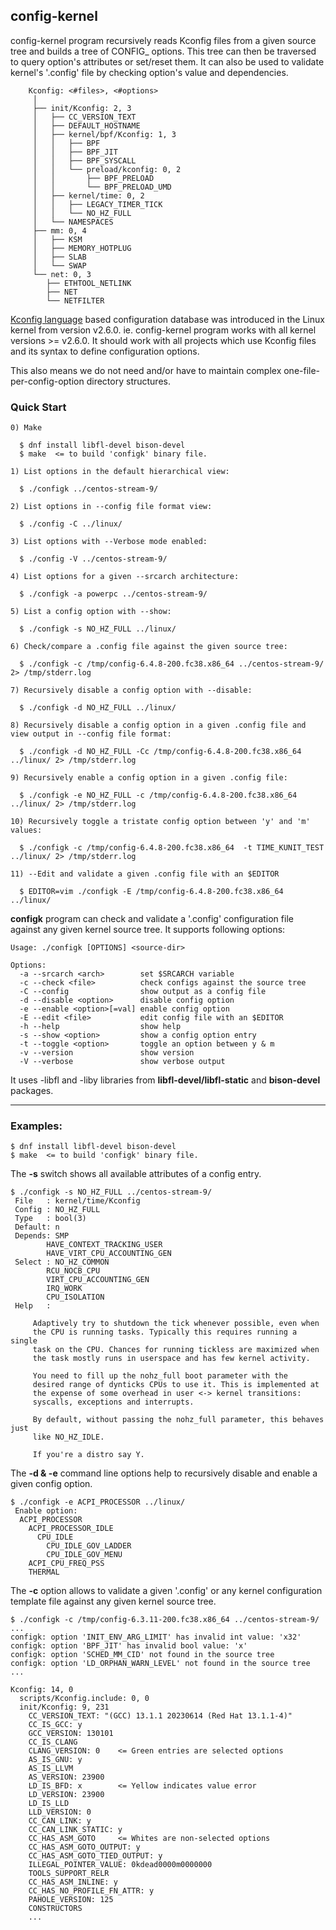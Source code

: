 ## config-kernel

config-kernel program recursively reads Kconfig files from a given source tree
and builds a tree of CONFIG_ options. This tree can then be traversed to query
option's attributes or set/reset them. It can also be used to validate kernel's
'.config' file by checking option's value and dependencies.

        Kconfig: <#files>, <#options>
         │
         ├── init/Kconfig: 2, 3
         │   ├── CC_VERSION_TEXT
         │   ├── DEFAULT_HOSTNAME
         │   ├── kernel/bpf/Kconfig: 1, 3
         │   │   ├── BPF
         │   │   ├── BPF_JIT
         │   │   ├── BPF_SYSCALL
         │   │   └── preload/kconfig: 0, 2
         │   │       ├── BPF_PRELOAD
         │   │       └── BPF_PRELOAD_UMD
         │   ├── kernel/time: 0, 2
         │   │   ├── LEGACY_TIMER_TICK
         │   │   └── NO_HZ_FULL
         │   └── NAMESPACES
         ├── mm: 0, 4
         │   ├── KSM
         │   ├── MEMORY_HOTPLUG
         │   ├── SLAB
         │   └── SWAP
         └── net: 0, 3
            ├── ETHTOOL_NETLINK
            ├── NET
            └── NETFILTER

[Kconfig language](https://www.kernel.org/doc/html/latest/kbuild/kconfig-language.html) based configuration database was introduced in the Linux kernel from
version v2.6.0. ie. config-kernel program works with all kernel
versions >= v2.6.0. It should work with all projects which use Kconfig files
and its syntax to define configuration options.

This also means we do not need and/or have to maintain complex one-file-per-config-option directory structures.


### Quick Start
    0) Make

      $ dnf install libfl-devel bison-devel
      $ make  <= to build 'configk' binary file.

    1) List options in the default hierarchical view:

      $ ./configk ../centos-stream-9/

    2) List options in --config file format view:

      $ ./config -C ../linux/

    3) List options with --Verbose mode enabled:

      $ ./config -V ../centos-stream-9/

    4) List options for a given --srcarch architecture:

      $ ./configk -a powerpc ../centos-stream-9/

    5) List a config option with --show:

      $ ./configk -s NO_HZ_FULL ../linux/

    6) Check/compare a .config file against the given source tree:

      $ ./configk -c /tmp/config-6.4.8-200.fc38.x86_64 ../centos-stream-9/ 2> /tmp/stderr.log

    7) Recursively disable a config option with --disable:

      $ ./configk -d NO_HZ_FULL ../linux/

    8) Recursively disable a config option in a given .config file and view output in --config file format:

      $ ./configk -d NO_HZ_FULL -Cc /tmp/config-6.4.8-200.fc38.x86_64 ../linux/ 2> /tmp/stderr.log

    9) Recursively enable a config option in a given .config file:

      $ ./configk -e NO_HZ_FULL -c /tmp/config-6.4.8-200.fc38.x86_64 ../linux/ 2> /tmp/stderr.log

    10) Recursively toggle a tristate config option between 'y' and 'm' values:

      $ ./configk -c /tmp/config-6.4.8-200.fc38.x86_64  -t TIME_KUNIT_TEST ../linux/ 2> /tmp/stderr.log

    11) --Edit and validate a given .config file with an $EDITOR

      $ EDITOR=vim ./configk -E /tmp/config-6.4.8-200.fc38.x86_64 ../linux/


**configk** program can check and validate a '.config' configuration file
against any given kernel source tree. It supports following options:

    Usage: ./configk [OPTIONS] <source-dir>

    Options:
      -a --srcarch <arch>        set $SRCARCH variable
      -c --check <file>          check configs against the source tree
      -C --config                show output as a config file
      -d --disable <option>      disable config option
      -e --enable <option>[=val] enable config option
      -E --edit <file>           edit config file with an $EDITOR
      -h --help                  show help
      -s --show <option>         show a config option entry
      -t --toggle <option>       toggle an option between y & m
      -v --version               show version
      -V --verbose               show verbose output

It uses -libfl and -liby libraries from **libfl-devel/libfl-static** and
**bison-devel** packages.

---

### Examples:

    $ dnf install libfl-devel bison-devel
    $ make  <= to build 'configk' binary file.

The **-s** switch shows all available attributes of a config entry.

    $ ./configk -s NO_HZ_FULL ../centos-stream-9/
     File   : kernel/time/Kconfig
     Config : NO_HZ_FULL
     Type   : bool(3)
     Default: n
     Depends: SMP
            HAVE_CONTEXT_TRACKING_USER
            HAVE_VIRT_CPU_ACCOUNTING_GEN
     Select : NO_HZ_COMMON
            RCU_NOCB_CPU
            VIRT_CPU_ACCOUNTING_GEN
            IRQ_WORK
            CPU_ISOLATION
     Help   :

         Adaptively try to shutdown the tick whenever possible, even when
         the CPU is running tasks. Typically this requires running a single
         task on the CPU. Chances for running tickless are maximized when
         the task mostly runs in userspace and has few kernel activity.

         You need to fill up the nohz_full boot parameter with the
         desired range of dynticks CPUs to use it. This is implemented at
         the expense of some overhead in user <-> kernel transitions:
         syscalls, exceptions and interrupts.

         By default, without passing the nohz_full parameter, this behaves just
         like NO_HZ_IDLE.

         If you're a distro say Y.


The **-d & -e** command line options help to recursively disable and enable a
given config option.

    $ ./configk -e ACPI_PROCESSOR ../linux/
     Enable option:
      ACPI_PROCESSOR
        ACPI_PROCESSOR_IDLE
          CPU_IDLE
            CPU_IDLE_GOV_LADDER
            CPU_IDLE_GOV_MENU
        ACPI_CPU_FREQ_PSS
        THERMAL


The **-c** option allows to validate a given '.config' or any kernel
configuration template file against any given kernel source tree.

    $ ./configk -c /tmp/config-6.3.11-200.fc38.x86_64 ../centos-stream-9/
    ...
    configk: option 'INIT_ENV_ARG_LIMIT' has invalid int value: 'x32'
    configk: option 'BPF_JIT' has invalid bool value: 'x'
    configk: option 'SCHED_MM_CID' not found in the source tree
    configk: option 'LD_ORPHAN_WARN_LEVEL' not found in the source tree
    ...

    Kconfig: 14, 0
      scripts/Kconfig.include: 0, 0
      init/Kconfig: 9, 231
        CC_VERSION_TEXT: "(GCC) 13.1.1 20230614 (Red Hat 13.1.1-4)"
        CC_IS_GCC: y
        GCC_VERSION: 130101
        CC_IS_CLANG
        CLANG_VERSION: 0    <= Green entries are selected options
        AS_IS_GNU: y
        AS_IS_LLVM
        AS_VERSION: 23900
        LD_IS_BFD: x        <= Yellow indicates value error
        LD_VERSION: 23900
        LD_IS_LLD
        LLD_VERSION: 0
        CC_CAN_LINK: y
        CC_CAN_LINK_STATIC: y
        CC_HAS_ASM_GOTO     <= Whites are non-selected options
        CC_HAS_ASM_GOTO_OUTPUT: y
        CC_HAS_ASM_GOTO_TIED_OUTPUT: y
        ILLEGAL_POINTER_VALUE: 0kdead0000m0000000
        TOOLS_SUPPORT_RELR
        CC_HAS_ASM_INLINE: y
        CC_HAS_NO_PROFILE_FN_ATTR: y
        PAHOLE_VERSION: 125
        CONSTRUCTORS
        ...
